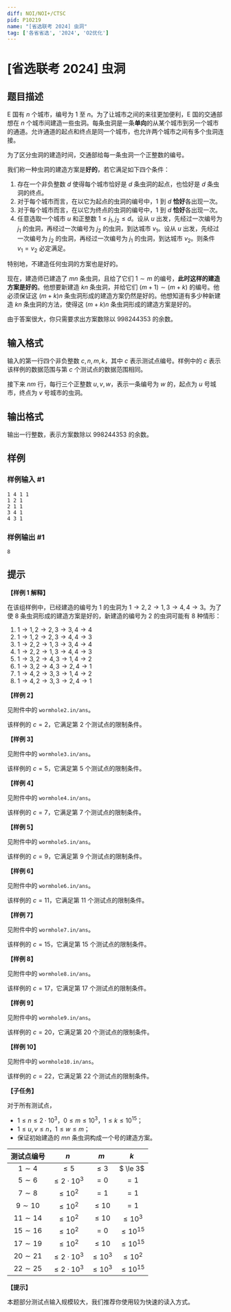 ```yaml
---
diff: NOI/NOI+/CTSC
pid: P10219
name: "[省选联考 2024] 虫洞"
tag: ['各省省选', '2024', 'O2优化']
---
```

# [省选联考 2024] 虫洞
## 题目描述

E 国有 $n$ 个城市，编号为 $1$ 至 $n$。为了让城市之间的来往更加便利，E 国的交通部想在 $n$ 个城市间建造一些虫洞。每条虫洞是一条**单向**的从某个城市到另一个城市的通道。允许通道的起点和终点是同一个城市，也允许两个城市之间有多个虫洞连接。

为了区分虫洞的建造时间，交通部给每一条虫洞一个正整数的编号。

我们称一种虫洞的建造方案是**好的**，若它满足如下四个条件：

1. 存在一个非负整数 $d$ 使得每个城市恰好是 $d$ 条虫洞的起点，也恰好是 $d$ 条虫洞的终点。
2. 对于每个城市而言，在以它为起点的虫洞的编号中，$1$ 到 $d$ **恰好**各出现一次。
3. 对于每个城市而言，在以它为终点的虫洞的编号中，$1$ 到 $d$ **恰好**各出现一次。
4. 任意选取一个城市 $u$ 和正整数 $1\le j_1, j_2 \le d$。设从 $u$ 出发，先经过一次编号为 $j_1$ 的虫洞，再经过一次编号为 $j_2$ 的虫洞，到达城市 $v_1$。设从 $u$ 出发，先经过一次编号为 $j_2$ 的虫洞，再经过一次编号为 $j_1$ 的虫洞，到达城市 $v_2$。则条件 $v_1=v_2$ 必定满足。

特别地，不建造任何虫洞的方案也是好的。

现在，建造师已建造了 $mn$ 条虫洞，且给了它们 $1\sim m$ 的编号，**此时这样的建造方案是好的**。他想要新建造 $kn$ 条虫洞，并给它们 $(m+1)\sim (m+k)$ 的编号。他必须保证这 $(m + k)n$ 条虫洞形成的建造方案仍然是好的。他想知道有多少种新建造 $kn$ 条虫洞的方法，使得这 $(m + k)n$ 条虫洞形成的建造方案是好的。

由于答案很大，你只需要求出方案数除以 $998244353$ 的余数。
## 输入格式

输入的第一行四个非负整数 $c, n, m, k$，其中 $c$ 表示测试点编号。样例中的 $c$ 表示该样例的数据范围与第 $c$ 个测试点的数据范围相同。

接下来 $nm$ 行，每行三个正整数 $u,v,w$，表示一条编号为 $w$ 的，起点为 $u$ 号城市，终点为 $v$ 号城市的虫洞。
## 输出格式

输出一行整数，表示方案数除以 $998244353$ 的余数。
## 样例

### 样例输入 #1
```
1 4 1 1
1 2 1
2 1 1
3 4 1
4 3 1
```
### 样例输出 #1
```
8
```
## 提示

**【样例 1 解释】**

在该组样例中，已经建造的编号为 $1$ 的虫洞为 $1\to 2,2\to 1,3\to 4,4\to 3$。为了使 $8$ 条虫洞形成的建造方案是好的，新建造的编号为 $2$ 的虫洞可能有 $8$ 种情形：

1. $1\to 1, 2\to 2, 3\to 3, 4\to 4$
2. $1\to 1, 2\to 2, 3\to 4, 4\to 3$
3. $1\to 2, 2\to 1, 3\to 3, 4\to 4$
4. $1\to 2, 2\to 1, 3\to 4, 4\to 3$
5. $1\to 3, 2\to 4, 3\to 1, 4\to 2$
6. $1\to 3, 2\to 4, 3\to 2, 4\to 1$
7. $1\to 4, 2\to 3, 3\to 1, 4\to 2$
8. $1\to 4, 2\to 3, 3\to 2, 4\to 1$

**【样例 2】**

见附件中的 `wormhole2.in/ans`。

该样例的 $c = 2$，它满足第 2 个测试点的限制条件。

**【样例 3】**

见附件中的 `wormhole3.in/ans`。

该样例的 $c = 5$，它满足第 5 个测试点的限制条件。

**【样例 4】**

见附件中的 `wormhole4.in/ans`。

该样例的 $c = 7$，它满足第 7 个测试点的限制条件。

**【样例 5】**

见附件中的 `wormhole5.in/ans`。

该样例的 $c = 9$，它满足第 9 个测试点的限制条件。

**【样例 6】**

见附件中的 `wormhole6.in/ans`。

该样例的 $c = 11$，它满足第 11 个测试点的限制条件。

**【样例 7】**

见附件中的 `wormhole7.in/ans`。

该样例的 $c = 15$，它满足第 15 个测试点的限制条件。

**【样例 8】**

见附件中的 `wormhole8.in/ans`。

该样例的 $c = 17$，它满足第 17 个测试点的限制条件。

**【样例 9】**

见附件中的 `wormhole9.in/ans`。

该样例的 $c = 20$，它满足第 20 个测试点的限制条件。

**【样例 10】**

见附件中的 `wormhole10.in/ans`。

该样例的 $c = 22$，它满足第 22 个测试点的限制条件。

**【子任务】**

对于所有测试点，

- $1\le n \le 2\cdot 10^3$，$0 \le m \le 10^3$，$1 \le k \le 10^{15}$；
- $1 \le u,v \le n$，$1 \le w \le m$；
- 保证初始建造的 $mn$ 条虫洞构成一个号的建造方案。

| 测试点编号 | $n$ | $m$ | $k$ |
| :--: | :--: | :--: | :--: |
| $1\sim 4$ | $\le 5$ | $\le 3$ |$ \le 3$ |
| $5\sim 6$ | $\le 2\cdot 10^3$| $=0$ | $=1$|
| $7\sim 8$ | $\le 10^2$ | $=1$| $=1$ |
| $9\sim 10$ | $\le 10^2$ | $\le 10$ | $=1$|
| $11\sim 14$ | $\le 10^2$ | $\le 10$ | $\le 10^3$|
| $15\sim 16$ | $\le 10^2$ | $=0$ | $\le 10^{15}$ |
| $17\sim 19$ | $\le 10^2$ | $\le 10$ | $\le 10^{15}$ |
| $20\sim 21$ | $\le 2\cdot 10^3$ | $\le 10^3$ | $\le 10^2$ |
| $22\sim 25$ | $\le 2\cdot 10^3$ | $\le 10^3$ | $\le 10^{15}$ |

**【提示】**

本题部分测试点输入规模较大，我们推荐你使用较为快速的读入方式。

